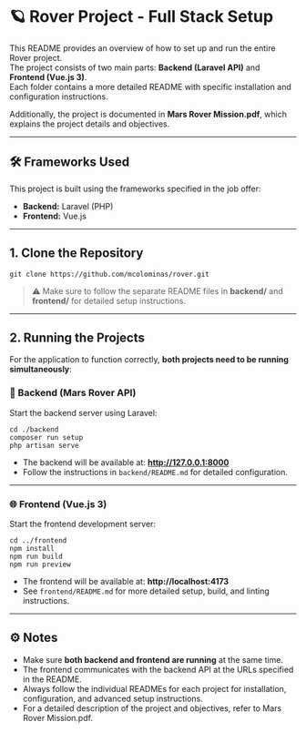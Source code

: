 # 🪐 Rover Project - Full Stack Setup

This README provides an overview of how to set up and run the entire Rover project.  
The project consists of two main parts: **Backend (Laravel API)** and **Frontend (Vue.js 3)**.  
Each folder contains a more detailed README with specific installation and configuration instructions.

Additionally, the project is documented in **Mars Rover Mission.pdf**, which explains the project details and objectives.

---

## 🛠️ Frameworks Used

This project is built using the frameworks specified in the job offer:

- **Backend:** Laravel (PHP)
- **Frontend:** Vue.js

---

## 1. **Clone the Repository**

```shell
git clone https://github.com/mcolominas/rover.git
```

> ⚠️ Make sure to follow the separate README files in **backend/** and **frontend/** for detailed setup instructions.

---

## 2. **Running the Projects**

For the application to function correctly, **both projects need to be running simultaneously**:

### 🚀 Backend (Mars Rover API)
Start the backend server using Laravel:

```shell
cd ./backend
composer run setup
php artisan serve
```

- The backend will be available at: **http://127.0.0.1:8000**  
- Follow the instructions in `backend/README.md` for detailed configuration.

---

### 🌐 Frontend (Vue.js 3)
Start the frontend development server:

```shell
cd ../frontend
npm install
npm run build
npm run preview
```

- The frontend will be available at: **http://localhost:4173**  
- See `frontend/README.md` for more detailed setup, build, and linting instructions.

---

## ⚙️ Notes

- Make sure **both backend and frontend are running** at the same time.  
- The frontend communicates with the backend API at the URLs specified in the README.  
- Always follow the individual READMEs for each project for installation, configuration, and advanced setup instructions.
- For a detailed description of the project and objectives, refer to Mars Rover Mission.pdf.